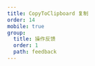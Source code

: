 ```yaml
---
title: CopyToClipboard 复制
order: 14
mobile: true
group:
  title: 操作反馈
  order: 1
  path: feedback
---
```


<code src="../demo/CopyToClipboard.jsx"></code>
<API src="../src/CopyToClipboard.tsx"></API>
